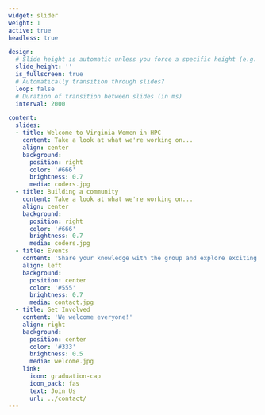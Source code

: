 ```yaml
---
widget: slider
weight: 1
active: true
headless: true

design:
  # Slide height is automatic unless you force a specific height (e.g. '400px')
  slide_height: ''
  is_fullscreen: true
  # Automatically transition through slides?
  loop: false
  # Duration of transition between slides (in ms)
  interval: 2000

content:
  slides:
  - title: Welcome to Virginia Women in HPC
    content: Take a look at what we're working on...
    align: center
    background:
      position: right
      color: '#666'
      brightness: 0.7
      media: coders.jpg
  - title: Building a community
    content: Take a look at what we're working on...
    align: center
    background:
      position: right
      color: '#666'
      brightness: 0.7
      media: coders.jpg
  - title: Events️
    content: 'Share your knowledge with the group and explore exciting new topics together!'
    align: left
    background:
      position: center
      color: '#555'
      brightness: 0.7
      media: contact.jpg
  - title: Get Involved
    content: 'We welcome everyone!'
    align: right
    background:
      position: center
      color: '#333'
      brightness: 0.5
      media: welcome.jpg
    link:
      icon: graduation-cap
      icon_pack: fas
      text: Join Us
      url: ../contact/
---
```

